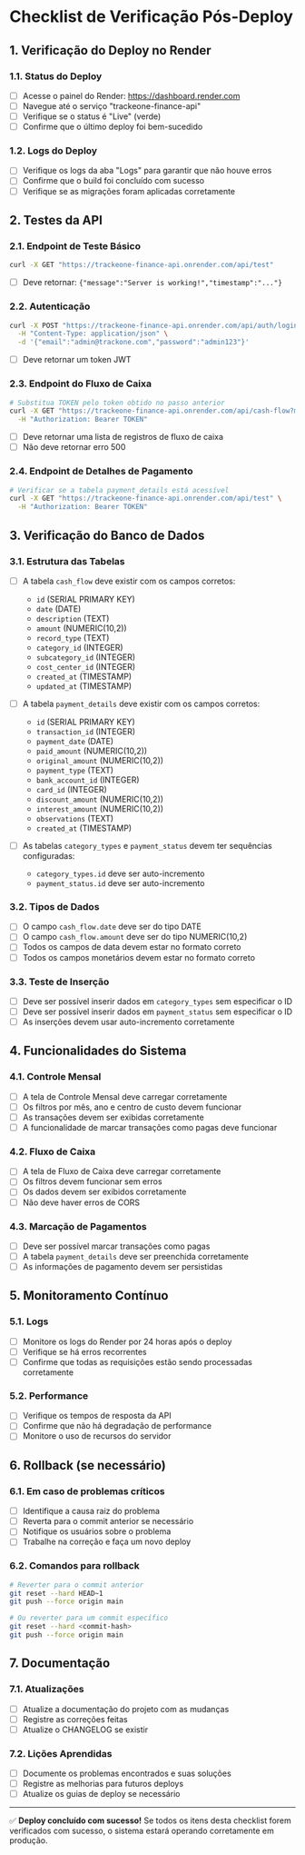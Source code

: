 # Checklist de Verificação Pós-Deploy

## 1. Verificação do Deploy no Render

### 1.1. Status do Deploy
- [ ] Acesse o painel do Render: https://dashboard.render.com
- [ ] Navegue até o serviço "trackeone-finance-api"
- [ ] Verifique se o status é "Live" (verde)
- [ ] Confirme que o último deploy foi bem-sucedido

### 1.2. Logs do Deploy
- [ ] Verifique os logs da aba "Logs" para garantir que não houve erros
- [ ] Confirme que o build foi concluído com sucesso
- [ ] Verifique se as migrações foram aplicadas corretamente

## 2. Testes da API

### 2.1. Endpoint de Teste Básico
```bash
curl -X GET "https://trackeone-finance-api.onrender.com/api/test"
```
- [ ] Deve retornar: `{"message":"Server is working!","timestamp":"..."}`

### 2.2. Autenticação
```bash
curl -X POST "https://trackeone-finance-api.onrender.com/api/auth/login" \
  -H "Content-Type: application/json" \
  -d '{"email":"admin@trackone.com","password":"admin123"}'
```
- [ ] Deve retornar um token JWT

### 2.3. Endpoint do Fluxo de Caixa
```bash
# Substitua TOKEN pelo token obtido no passo anterior
curl -X GET "https://trackeone-finance-api.onrender.com/api/cash-flow?month=08&year=2025&cost_center_id=1" \
  -H "Authorization: Bearer TOKEN"
```
- [ ] Deve retornar uma lista de registros de fluxo de caixa
- [ ] Não deve retornar erro 500

### 2.4. Endpoint de Detalhes de Pagamento
```bash
# Verificar se a tabela payment_details está acessível
curl -X GET "https://trackeone-finance-api.onrender.com/api/test" \
  -H "Authorization: Bearer TOKEN"
```

## 3. Verificação do Banco de Dados

### 3.1. Estrutura das Tabelas
- [ ] A tabela `cash_flow` deve existir com os campos corretos:
  - `id` (SERIAL PRIMARY KEY)
  - `date` (DATE)
  - `description` (TEXT)
  - `amount` (NUMERIC(10,2))
  - `record_type` (TEXT)
  - `category_id` (INTEGER)
  - `subcategory_id` (INTEGER)
  - `cost_center_id` (INTEGER)
  - `created_at` (TIMESTAMP)
  - `updated_at` (TIMESTAMP)

- [ ] A tabela `payment_details` deve existir com os campos corretos:
  - `id` (SERIAL PRIMARY KEY)
  - `transaction_id` (INTEGER)
  - `payment_date` (DATE)
  - `paid_amount` (NUMERIC(10,2))
  - `original_amount` (NUMERIC(10,2))
  - `payment_type` (TEXT)
  - `bank_account_id` (INTEGER)
  - `card_id` (INTEGER)
  - `discount_amount` (NUMERIC(10,2))
  - `interest_amount` (NUMERIC(10,2))
  - `observations` (TEXT)
  - `created_at` (TIMESTAMP)

- [ ] As tabelas `category_types` e `payment_status` devem ter sequências configuradas:
  - `category_types.id` deve ser auto-incremento
  - `payment_status.id` deve ser auto-incremento

### 3.2. Tipos de Dados
- [ ] O campo `cash_flow.date` deve ser do tipo DATE
- [ ] O campo `cash_flow.amount` deve ser do tipo NUMERIC(10,2)
- [ ] Todos os campos de data devem estar no formato correto
- [ ] Todos os campos monetários devem estar no formato correto

### 3.3. Teste de Inserção
- [ ] Deve ser possível inserir dados em `category_types` sem especificar o ID
- [ ] Deve ser possível inserir dados em `payment_status` sem especificar o ID
- [ ] As inserções devem usar auto-incremento corretamente

## 4. Funcionalidades do Sistema

### 4.1. Controle Mensal
- [ ] A tela de Controle Mensal deve carregar corretamente
- [ ] Os filtros por mês, ano e centro de custo devem funcionar
- [ ] As transações devem ser exibidas corretamente
- [ ] A funcionalidade de marcar transações como pagas deve funcionar

### 4.2. Fluxo de Caixa
- [ ] A tela de Fluxo de Caixa deve carregar corretamente
- [ ] Os filtros devem funcionar sem erros
- [ ] Os dados devem ser exibidos corretamente
- [ ] Não deve haver erros de CORS

### 4.3. Marcação de Pagamentos
- [ ] Deve ser possível marcar transações como pagas
- [ ] A tabela `payment_details` deve ser preenchida corretamente
- [ ] As informações de pagamento devem ser persistidas

## 5. Monitoramento Contínuo

### 5.1. Logs
- [ ] Monitore os logs do Render por 24 horas após o deploy
- [ ] Verifique se há erros recorrentes
- [ ] Confirme que todas as requisições estão sendo processadas corretamente

### 5.2. Performance
- [ ] Verifique os tempos de resposta da API
- [ ] Confirme que não há degradação de performance
- [ ] Monitore o uso de recursos do servidor

## 6. Rollback (se necessário)

### 6.1. Em caso de problemas críticos
- [ ] Identifique a causa raiz do problema
- [ ] Reverta para o commit anterior se necessário
- [ ] Notifique os usuários sobre o problema
- [ ] Trabalhe na correção e faça um novo deploy

### 6.2. Comandos para rollback
```bash
# Reverter para o commit anterior
git reset --hard HEAD~1
git push --force origin main

# Ou reverter para um commit específico
git reset --hard <commit-hash>
git push --force origin main
```

## 7. Documentação

### 7.1. Atualizações
- [ ] Atualize a documentação do projeto com as mudanças
- [ ] Registre as correções feitas
- [ ] Atualize o CHANGELOG se existir

### 7.2. Lições Aprendidas
- [ ] Documente os problemas encontrados e suas soluções
- [ ] Registre as melhorias para futuros deploys
- [ ] Atualize os guias de deploy se necessário

---

✅ **Deploy concluído com sucesso!**
Se todos os itens desta checklist forem verificados com sucesso, o sistema estará operando corretamente em produção.